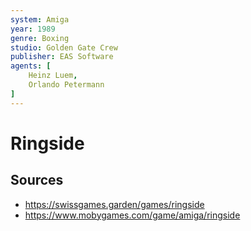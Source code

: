 ```yaml
---
system: Amiga
year: 1989
genre: Boxing
studio: Golden Gate Crew
publisher: EAS Software
agents: [
	Heinz Luem,
	Orlando Petermann
]
---
```

# Ringside

## Sources
- https://swissgames.garden/games/ringside
- https://www.mobygames.com/game/amiga/ringside